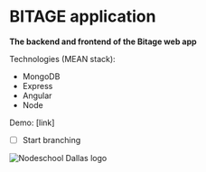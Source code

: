 BITAGE application
================

<strong>The backend and frontend of the Bitage web app</strong>

Technologies (MEAN stack):

* MongoDB
* Express
* Angular
* Node

Demo: [link]

- [ ] Start branching


![Nodeschool Dallas logo](https://raw.githubusercontent.com/leongaban/dallas/master/nodeschool-dallas.png)
